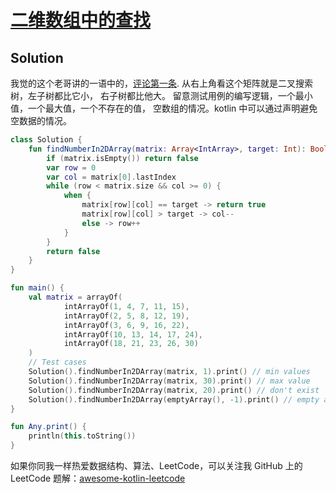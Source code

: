 # [二维数组中的查找][title]

## Solution
我觉的这个老哥讲的一语中的，[评论第一条][link_1]. 从右上角看这个矩阵就是二叉搜索树，左子树都比它小， 右子树都比他大。
留意测试用例的编写逻辑，一个最小值，一个最大值，一个不存在的值， 空数组的情况。kotlin 中可以通过声明避免空数据的情况。 

```kotlin
class Solution {
    fun findNumberIn2DArray(matrix: Array<IntArray>, target: Int): Boolean {
        if (matrix.isEmpty()) return false
        var row = 0
        var col = matrix[0].lastIndex
        while (row < matrix.size && col >= 0) {
            when {
                matrix[row][col] == target -> return true
                matrix[row][col] > target -> col--
                else -> row++
            }
        }
        return false
    }
}

fun main() {
    val matrix = arrayOf(
            intArrayOf(1, 4, 7, 11, 15),
            intArrayOf(2, 5, 8, 12, 19),
            intArrayOf(3, 6, 9, 16, 22),
            intArrayOf(10, 13, 14, 17, 24),
            intArrayOf(18, 21, 23, 26, 30)
    )
    // Test cases
    Solution().findNumberIn2DArray(matrix, 1).print() // min values
    Solution().findNumberIn2DArray(matrix, 30).print() // max value
    Solution().findNumberIn2DArray(matrix, 20).print() // don't exist
    Solution().findNumberIn2DArray(emptyArray(), -1).print() // empty array
}

fun Any.print() {
    println(this.toString())
}
```

如果你同我一样热爱数据结构、算法、LeetCode，可以关注我 GitHub 上的 LeetCode 题解：[awesome-kotlin-leetcode][akl]



[title]: https://leetcode-cn.com/problems/er-wei-shu-zu-zhong-de-cha-zhao-lcof/
[akl]: https://github.com/NightXlt/awesome-kotlin-leetcode
[link_1]: https://leetcode-cn.com/problems/er-wei-shu-zu-zhong-de-cha-zhao-lcof/comments/